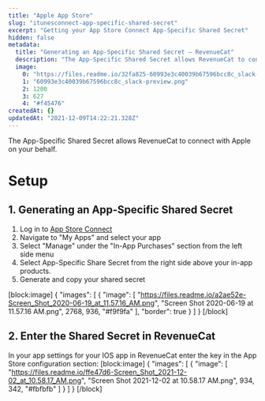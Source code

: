```yaml
---
title: "Apple App Store"
slug: "itunesconnect-app-specific-shared-secret"
excerpt: "Getting your App Store Connect App-Specific Shared Secret"
hidden: false
metadata: 
  title: "Generating an App-Specific Shared Secret – RevenueCat"
  description: "The App-Specific Shared Secret allows RevenueCat to connect with Apple on your behalf. Here is where to find it in App Store Connect."
  image: 
    0: "https://files.readme.io/32fa825-60993e3c40039b67596bcc8c_slack-preview.png"
    1: "60993e3c40039b67596bcc8c_slack-preview.png"
    2: 1200
    3: 627
    4: "#f45476"
createdAt: {}
updatedAt: "2021-12-09T14:22:21.328Z"
---
```

The App-Specific Shared Secret allows RevenueCat to connect with Apple on your behalf. 

# Setup
## 1. Generating an App-Specific Shared Secret

1. Log in to [App Store Connect](https://appstoreconnect.apple.com/)
2. Navigate to "My Apps" and select your app
3. Select "Manage" under the "In-App Purchases" section from the left side menu
4. Select App-Specific Share Secret from the right side above your in-app products.
5. Generate and copy your shared secret

[block:image]
{
  "images": [
    {
      "image": [
        "https://files.readme.io/a2ae52e-Screen_Shot_2020-06-19_at_11.57.16_AM.png",
        "Screen Shot 2020-06-19 at 11.57.16 AM.png",
        2768,
        936,
        "#f9f9fa"
      ],
      "border": true
    }
  ]
}
[/block]
## 2. Enter the Shared Secret in RevenueCat

In your app settings for your IOS app in RevenueCat enter the key in the App Store configuration section:
[block:image]
{
  "images": [
    {
      "image": [
        "https://files.readme.io/ffe47d6-Screen_Shot_2021-12-02_at_10.58.17_AM.png",
        "Screen Shot 2021-12-02 at 10.58.17 AM.png",
        934,
        342,
        "#fbfbfb"
      ]
    }
  ]
}
[/block]